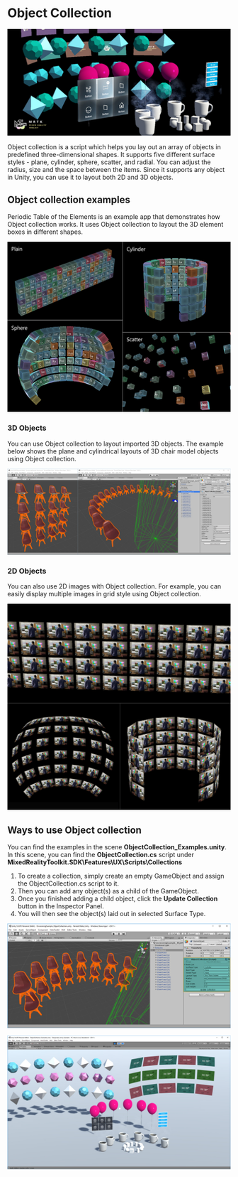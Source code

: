 # Object Collection
![Object Collection](../Documentation/Images/ObjectCollection/MRTK_ObjectCollection_Main.png)

Object collection is a script which helps you lay out an array of objects in predefined three-dimensional shapes. It supports five different surface styles - plane, cylinder, sphere, scatter, and radial. You can adjust the radius, size and the space between the items. Since it supports any object in Unity, you can use it to layout both 2D and 3D objects.

## Object collection examples ##
Periodic Table of the Elements is an example app that demonstrates how Object collection works. It uses Object collection to layout the 3D element boxes in different shapes.

![Object Collection](../Documentation/Images/ObjectCollection/MRTK_ObjectCollection_Types.jpg)

### 3D Objects ###

You can use Object collection to layout imported 3D objects. The example below shows the plane and cylindrical layouts of 3D chair model objects using Object collection.

![Object Collection](../Documentation/Images/ObjectCollection/MRTK_ObjectCollection_3DObjects.jpg)

### 2D Objects ###

You can also use 2D images with Object collection. For example, you can easily display multiple images in grid style using Object collection.

![Object Collection](../Documentation/Images/ObjectCollection/MRTK_ObjectCollection_Layout_2DImages.jpg)

## Ways to use Object collection ##
You can find the examples in the scene **ObjectCollection_Examples.unity**. In this scene, you can find the **ObjectCollection.cs** script under **MixedRealityToolkit.SDK\Features\UX\Scripts\Collections**

1. To create a collection, simply create an empty GameObject and assign the ObjectCollection.cs script to it. 
2. Then you can add any object(s) as a child of the GameObject. 
3. Once you finished adding a child object, click the **Update Collection** button in the Inspector Panel. 
4. You will then see the object(s) laid out in selected Surface Type. 

![Object Collection](../Documentation/Images/ObjectCollection/MRTK_ObjectCollection_Unity.jpg)

![Object Collection](../Documentation/Images/ObjectCollection/MRTK_ObjectCollection_ExampleScene1.jpg)